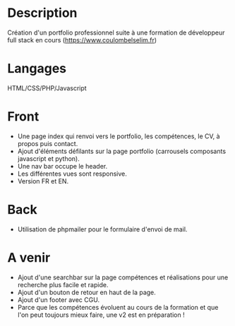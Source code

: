 # Description
Création d'un portfolio professionnel suite à une formation de développeur full stack en cours (https://www.coulombelselim.fr)
# Langages
HTML/CSS/PHP/Javascript
# Front
- Une page index qui renvoi vers le portfolio, les compétences, le CV, à propos puis contact.
- Ajout d'éléments défilants sur la page portfolio (carrousels composants javascript et python).
- Une nav bar occupe le header.
- Les différentes vues sont responsive.
- Version FR et EN.
# Back
- Utilisation de phpmailer pour le formulaire d'envoi de mail.
# A venir
- Ajout d'une searchbar sur la page compétences et réalisations pour une recherche plus facile et rapide.
- Ajout d'un bouton de retour en haut de la page.
- Ajout d'un footer avec CGU.
- Parce que les compétences évoluent au cours de la formation et que l'on peut toujours mieux faire, une v2 est en préparation ! 
